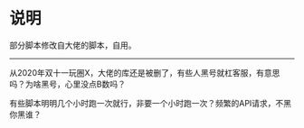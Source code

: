 # 说明

部分脚本修改自大佬的脚本，自用。

-----------

从2020年双十一玩圈X，大佬的库还是被删了，有些人黑号就杠客服，有意思吗？为啥黑号，心里没点B数吗？

有些脚本明明几个小时跑一次就行，非要一个小时跑一次？频繁的API请求，不黑你黑谁？

